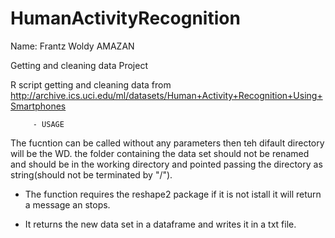 HumanActivityRecognition
========================

Name: Frantz Woldy AMAZAN

Getting and cleaning data Project

R script getting and cleaning data from http://archive.ics.uci.edu/ml/datasets/Human+Activity+Recognition+Using+Smartphones 

         - USAGE

The fucntion can be called without any parameters then teh difault directory will be the WD. the folder containing the data set should not be renamed and should be in the working directory and pointed passing the directory as string(should not be terminated by "/").


* The function requires the reshape2 package if it is not istall it will return a message an stops.

* It returns the new data set in a dataframe and writes it in a txt file.


